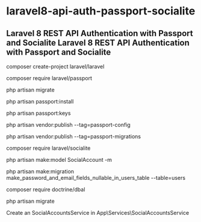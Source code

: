 # laravel8-api-auth-passport-socialite
Laravel 8 REST API Authentication with Passport and Socialite
Laravel 8 REST API Authentication with Passport and Socialite  
-------------------------------------------------------------

composer create-project laravel/laravel

composer require laravel/passport

php artisan migrate 

php artisan passport:install

php artisan passport:keys

php artisan vendor:publish --tag=passport-config

php artisan vendor:publish --tag=passport-migrations


composer require laravel/socialite 

php artisan make:model SocialAccount -m

php artisan make:migration make_password_and_email_fields_nullable_in_users_table --table=users

composer require doctrine/dbal

php artisan migrate

Create an SocialAccountsService in App\Services\SocialAccountsService
